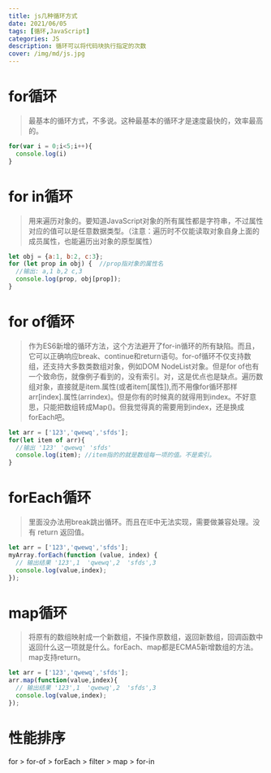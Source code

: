 ```yaml
---
title: js几种循环方式
date: 2021/06/05
tags: [循环,JavaScript]
categories: JS
description: 循环可以将代码块执行指定的次数
cover: /img/md/js.jpg
---
```


# for循环
>最基本的循环方式，不多说。这种最基本的循环才是速度最快的，效率最高的。

```javascript
for(var i = 0;i<5;i++){
  console.log(i)
}
```

# for in循环
>用来遍历对象的。要知道JavaScript对象的所有属性都是字符串，不过属性对应的值可以是任意数据类型。（注意：遍历时不仅能读取对象自身上面的成员属性，也能遍历出对象的原型属性）

```javascript
let obj = {a:1, b:2, c:3};
for (let prop in obj) {  //prop指对象的属性名
  //输出: a,1 b,2 c,3
  console.log(prop, obj[prop]);
}   
```

# for of循环
>作为ES6新增的循环方法，这个方法避开了for-in循环的所有缺陷。而且，它可以正确响应break、continue和return语句。for-of循环不仅支持数组，还支持大多数类数组对象，例如DOM NodeList对象。但是for of也有一个致命伤，就像例子看到的，没有索引。对，这是优点也是缺点。遍历数组对象，直接就是item.属性(或者item[属性]),而不用像for循环那样arr[index].属性(arrindex)。但是你有的时候真的就得用到index。不好意思，只能把数组转成Map()。但我觉得真的需要用到index，还是换成forEach吧。

```javascript
let arr = ['123','qwewq','sfds'];
for(let item of arr){
  //输出 '123' 'qwewq' 'sfds'
  console.log(item); //item指的的就是数组每一项的值。不是索引。
}
```

# forEach循环
>里面没办法用break跳出循环。而且在IE中无法实现，需要做兼容处理。没有 return 返回值。

```javascript
let arr = ['123','qwewq','sfds'];
myArray.forEach(function (value, index) {
  // 输出结果 '123',1  'qwewq',2  'sfds',3
  console.log(value,index);
});
```

# map循环
>将原有的数组映射成一个新数组，不操作原数组，返回新数组，回调函数中返回什么这一项就是什么。forEach、map都是ECMA5新增数组的方法。map支持return。

```javascript
let arr = ['123','qwewq','sfds'];
arr.map(function(value,index){
  // 输出结果 '123',1  'qwewq',2  'sfds',3
  console.log(value,index);
});
```

# 性能排序
for > for-of > forEach > filter > map > for-in